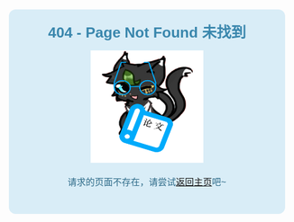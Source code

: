 <style>
body{
    font: 16px arial,'Microsoft Yahei','Hiragino Sans GB',sans-serif;
}
h1{
    margin: 0;
    color:#3a87ad;
    font-size: 26px;
    text-align: center;
}
.content{
    width: 85%;
    margin: 0 auto;
    
}
.content >div{
    margin-top: 50px;
    padding: 20px;
    background: #d9edf7;  
    border-radius: 12px;
}
.content dl{
    color: #2d6a88;
    line-height: 40px;
    text-align: center;
} 
.content div div {
    padding-bottom: 20px;
    text-align:center;
}
</style>

<div class="content">
    <div>
        <h1>404 - Page Not Found 未找到</h1>
        <dl>
        <img src="./requirements/icon.png" height="200" width="200" />
        <dt>请求的页面不存在，请尝试<a href="./index.html" target="_blank">返回主页</a>吧~</dt>
    </div>
</div> 